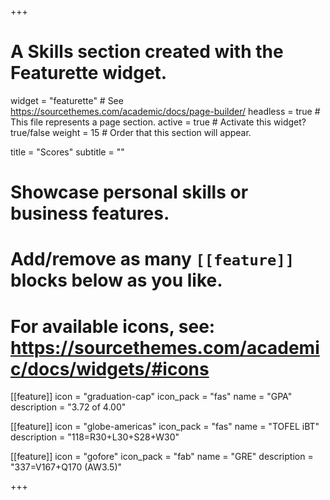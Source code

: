 +++
# A Skills section created with the Featurette widget.
widget = "featurette"  # See https://sourcethemes.com/academic/docs/page-builder/
headless = true  # This file represents a page section.
active = true  # Activate this widget? true/false
weight = 15  # Order that this section will appear.

title = "Scores"
subtitle = ""

# Showcase personal skills or business features.
# 
# Add/remove as many `[[feature]]` blocks below as you like.
# 
# For available icons, see: https://sourcethemes.com/academic/docs/widgets/#icons

[[feature]]
  icon = "graduation-cap"
  icon_pack = "fas"
  name = "GPA"
  description = "3.72 of 4.00"
  
[[feature]]
  icon = "globe-americas"
  icon_pack = "fas"
  name = "TOFEL iBT"
  description = "118=R30+L30+S28+W30"  
  
[[feature]]
  icon = "gofore"
  icon_pack = "fab"
  name = "GRE"
  description = "337=V167+Q170 (AW3.5)"

+++
